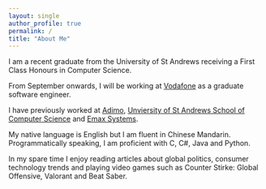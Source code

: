 ```yaml
---
layout: single
author_profile: true
permalink: /
title: "About Me"
---
```


I am a recent graduate from the University of St Andrews receiving a First Class Honours in Computer Science. 

From September onwards, I will be working at [Vodafone](https://www.vodafone.co.uk/) as a 
graduate software engineer. 

I have previously worked at [Adimo](https://adimo.co), [Unviersity of St Andrews School of Computer Science](https://www.st-andrews.ac.uk/computer-science/) and [Emax Systems](https://www.emax-systems.co.uk/).

My native language is English but I am fluent in Chinese Mandarin. Programmatically speaking, I am proficient with C, C#, Java and Python.

In my spare time I enjoy reading articles about global politics, consumer technology trends and playing video games such as Counter Stirke: Global Offensive, Valorant and Beat Saber. 